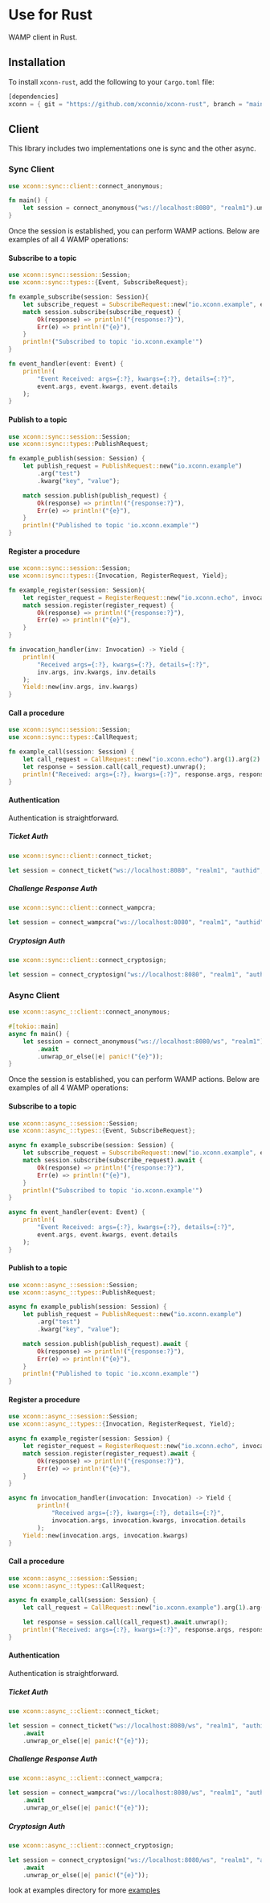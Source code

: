 # Use for Rust

WAMP client in Rust.

## Installation

To install `xconn-rust`, add the following to your `Cargo.toml` file:

```rust
[dependencies]
xconn = { git = "https://github.com/xconnio/xconn-rust", branch = "main" }
```

## Client

This library includes two implementations one is sync and the other async.

### Sync Client

```rust
use xconn::sync::client::connect_anonymous;

fn main() {
    let session = connect_anonymous("ws://localhost:8080", "realm1").unwrap_or_else(|e| panic!("{e}"));
}
```

Once the session is established, you can perform WAMP actions. Below are examples of all 4 WAMP operations:

#### Subscribe to a topic
```rust
use xconn::sync::session::Session;
use xconn::sync::types::{Event, SubscribeRequest};

fn example_subscribe(session: Session){
    let subscribe_request = SubscribeRequest::new("io.xconn.example", event_handler);
    match session.subscribe(subscribe_request) {
        Ok(response) => println!("{response:?}"),
        Err(e) => println!("{e}"),
    }
    println!("Subscribed to topic 'io.xconn.example'")
}

fn event_handler(event: Event) {
    println!(
        "Event Received: args={:?}, kwargs={:?}, details={:?}",
        event.args, event.kwargs, event.details
    );
}
```

#### Publish to a topic
```rust
use xconn::sync::session::Session;
use xconn::sync::types::PublishRequest;

fn example_publish(session: Session) {
    let publish_request = PublishRequest::new("io.xconn.example")
        .arg("test")
        .kwarg("key", "value");

    match session.publish(publish_request) {
        Ok(response) => println!("{response:?}"),
        Err(e) => println!("{e}"),
    }
    println!("Published to topic 'io.xconn.example'")
}
```

#### Register a procedure
```rust
use xconn::sync::session::Session;
use xconn::sync::types::{Invocation, RegisterRequest, Yield};

fn example_register(session: Session){
    let register_request = RegisterRequest::new("io.xconn.echo", invocation_handler);
    match session.register(register_request) {
        Ok(response) => println!("{response:?}"),
        Err(e) => println!("{e}"),
    }
}

fn invocation_handler(inv: Invocation) -> Yield {
    println!(
        "Received args={:?}, kwargs={:?}, details={:?}",
        inv.args, inv.kwargs, inv.details
    );
    Yield::new(inv.args, inv.kwargs)
}
```

#### Call a procedure
```rust
use xconn::sync::session::Session;
use xconn::sync::types::CallRequest;

fn example_call(session: Session) {
    let call_request = CallRequest::new("io.xconn.echo").arg(1).arg(2).kwarg("key", "value");
    let response = session.call(call_request).unwrap();
    println!("Received: args={:?}, kwargs={:?}", response.args, response.kwargs);
}
```

#### Authentication
Authentication is straightforward.

##### Ticket Auth
```rust
use xconn::sync::client::connect_ticket;

let session = connect_ticket("ws://localhost:8080", "realm1", "authid", "ticket").unwrap_or_else(|e| panic!("{e}"));
```

##### Challenge Response Auth
```rust
use xconn::sync::client::connect_wampcra;

let session = connect_wampcra("ws://localhost:8080", "realm1", "authid", "secret").unwrap_or_else(|e| panic!("{e}"));
```

##### Cryptosign Auth
```rust
use xconn::sync::client::connect_cryptosign;

let session = connect_cryptosign("ws://localhost:8080", "realm1", "authid", "d850fff4ff199875c01d3e652e7205309dba2f053ae813c3d277609150adff13").unwrap_or_else(|e| panic!("{e}"));
```

### Async Client
```rust
use xconn::async_::client::connect_anonymous;

#[tokio::main]
async fn main() {
    let session = connect_anonymous("ws://localhost:8080/ws", "realm1")
        .await
        .unwrap_or_else(|e| panic!("{e}"));
}
```
Once the session is established, you can perform WAMP actions. Below are examples of all 4 WAMP
operations:

#### Subscribe to a topic
```rust
use xconn::async_::session::Session;
use xconn::async_::types::{Event, SubscribeRequest};

async fn example_subscribe(session: Session) {
    let subscribe_request = SubscribeRequest::new("io.xconn.example", event_handler);
    match session.subscribe(subscribe_request).await {
        Ok(response) => println!("{response:?}"),
        Err(e) => println!("{e}"),
    }
    println!("Subscribed to topic 'io.xconn.example'")
}

async fn event_handler(event: Event) {
    println!(
        "Event Received: args={:?}, kwargs={:?}, details={:?}",
        event.args, event.kwargs, event.details
    );
}
```

#### Publish to a topic
```rust
use xconn::async_::session::Session;
use xconn::async_::types::PublishRequest;

async fn example_publish(session: Session) {
    let publish_request = PublishRequest::new("io.xconn.example")
        .arg("test")
        .kwarg("key", "value");

    match session.publish(publish_request).await {
        Ok(response) => println!("{response:?}"),
        Err(e) => println!("{e}"),
    }
    println!("Published to topic 'io.xconn.example'")
}
```

#### Register a procedure
```rust
use xconn::async_::session::Session;
use xconn::async_::types::{Invocation, RegisterRequest, Yield};

async fn example_register(session: Session) {
    let register_request = RegisterRequest::new("io.xconn.echo", invocation_handler);
    match session.register(register_request).await {
        Ok(response) => println!("{response:?}"),
        Err(e) => println!("{e}"),
    }
}

async fn invocation_handler(invocation: Invocation) -> Yield {
        println!(
            "Received args={:?}, kwargs={:?}, details={:?}",
            invocation.args, invocation.kwargs, invocation.details
        );
    Yield::new(invocation.args, invocation.kwargs)
}
```

#### Call a procedure
```rust
use xconn::async_::session::Session;
use xconn::async_::types::CallRequest;

async fn example_call(session: Session) {
    let call_request = CallRequest::new("io.xconn.example").arg(1).arg(2).kwarg("key", "value");

    let response = session.call(call_request).await.unwrap();
    println!("Received: args={:?}, kwargs={:?}", response.args, response.kwargs);
}
```

#### Authentication
Authentication is straightforward.

##### Ticket Auth
```rust
use xconn::async_::client::connect_ticket;

let session = connect_ticket("ws://localhost:8080/ws", "realm1", "authid", "ticket")
    .await
    .unwrap_or_else(|e| panic!("{e}"));
```

##### Challenge Response Auth
```rust
use xconn::async_::client::connect_wampcra;

let session = connect_wampcra("ws://localhost:8080/ws", "realm1", "authid", "secret")
    .await
    .unwrap_or_else(|e| panic!("{e}"));
```

##### Cryptosign Auth
```rust
use xconn::async_::client::connect_cryptosign;

let session = connect_cryptosign("ws://localhost:8080/ws", "realm1", "authid", "d850fff4ff199875c01d3e652e7205309dba2f053ae813c3d277609150adff13")
    .await
    .unwrap_or_else(|e| panic!("{e}"));
```

look at examples directory for more [examples](https://github.com/xconnio/xconn-rust/tree/main/examples)

